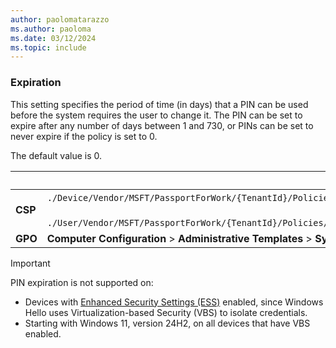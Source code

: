 ```yaml
---
author: paolomatarazzo
ms.author: paoloma
ms.date: 03/12/2024
ms.topic: include
---
```


### Expiration

This setting specifies the period of time (in days) that a PIN can be used before the system requires the user to change it. The PIN can be set to expire after any number of days between 1 and 730, or PINs can be set to never expire if the policy is set to 0.

The default value is 0.

|  | Path |
|--|--|
| **CSP** | `./Device/Vendor/MSFT/PassportForWork/{TenantId}/Policies/PINComplexity/`[devicetenantidpoliciespincomplexityexpiration](/windows/client-management/mdm/passportforwork-csp#devicetenantidpoliciespincomplexityexpiration)<br><br>`./User/Vendor/MSFT/PassportForWork/{TenantId}/Policies/PINComplexity/`[usertenantidpoliciespincomplexityexpiration](/windows/client-management/mdm/passportforwork-csp#usertenantidpoliciespincomplexityexpiration) |
| **GPO** | **Computer Configuration** > **Administrative Templates** > **System** > **PIN Complexity**|


> [!IMPORTANT]
> PIN expiration is not supported on:
>
> - Devices with [Enhanced Security Settings (ESS)](/windows-hardware/design/device-experiences/windows-hello-enhanced-sign-in-security) enabled, since Windows Hello uses Virtualization-based Security (VBS) to isolate credentials.
> - Starting with Windows 11, version 24H2, on all devices that have VBS enabled.
